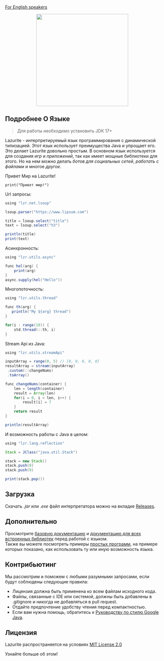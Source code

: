 [For English speakers](https://github.com/ArtyomKingmang/Lazurite/blob/main/README.md)

<div align="center">
  <img src="icon.png" width="300">
</div>

## Подробнее О Языке
> Для работы необходимо установить JDK 17+

Lazurite - интерпретируемый язык программирования с динамической типизацией.
Этот язык использует преимущества Java и упрощает его. Это делает Lazurite довольно простым.
В основном язык используется для создания *игр* и *приложений*, так как имеет мощные библиотеки для этого.
Но на нем можно делать *ботов для социальных сетей*, *работать с файлами* и многое *другое*.

Привет Мир на Lazurite!
```shell
print("Привет мир!")
```

Url запросы:
```java
using "lzr.net.lsoup"

lsoup.parser("https://www.lipsum.com")

title = lsoup.select("title")
text = lsoup.select("h3")

println(title)
print(text)
```

Асинхронность:
```java
using "lzr.utils.async"

func hel(arg) {
    print(arg)
}
async.supply(hel("Hello"))
```

Многопоточность:
```java
using "lzr.utils.thread"

func th(arg) {
   println("My ${arg} thread")
}

for(i : range(10)) {
    std.thread(::th, i)
}
```

Stream Api из Java:
```java
using "lzr.utils.streamApi"

inputArray = range(0, 5) // [0, 0, 0, 0, 0]
resultArray = stream(inputArray)
 .custom(::changeNums)
 .toArray()

func changeNums(container) {
    len = length(container)
    result = Array(len)
    for(i = 0, i < len, i++) {
        result[i] = 7
    }
    return result
}

println(resultArray)
```

И возможность работы с Java в целом:
```java
using "lzr.lang.reflection"

Stack = JClass("java.util.Stack")

stack = new Stack()
stack.push(8)
stack.push(9)

print(stack.pop())
```

## Загрузка
Скачать *.jar* или *.exe* файл интерпретатора можно на вкладке [Releases](https://github.com/ArtyomKingmang/Lazurite/releases).

## Дополнительно
Просмотрите [базовую документацию](https://github.com/ArtyomKingmang/Lazurite/blob/main/docs/Documentation_RU.md)
и [документацию для всех встроенных библиотек](https://github.com/ArtyomKingmang/Lazurite/blob/main/docs/Libraries_RU.md)
перед работой с языком.<br>
Также вы можете посмотреть примеры [простых программ](https://github.com/ArtyomKingmang/Lazurite/tree/main/examples),
на примере которых показано, как использовать ту или иную возможность языка.

## Контрибьютинг
Мы рассмотрим и поможем с любыми разумными запросами, если будут соблюдены следующие правила:

- Лицензия должна быть применена ко всем файлам исходного кода.
- Файлы, связанные с IDE или системой, должны быть добавлены в .gitignore и никогда не добавляться в pull request.
- Отдайте предпочтение удобству чтения перед компактностью.
- Если вам нужна помощь, обратитесь к [Руководству по стилю Google Java](https://google.github.io/styleguide/javaguide.html).

## Лицензия
Lazurite распространяется на условиях [MIT License 2.0](https://github.com/ArtyomKingmang/Lazurite/wiki)

Узнайте больше об этом!

